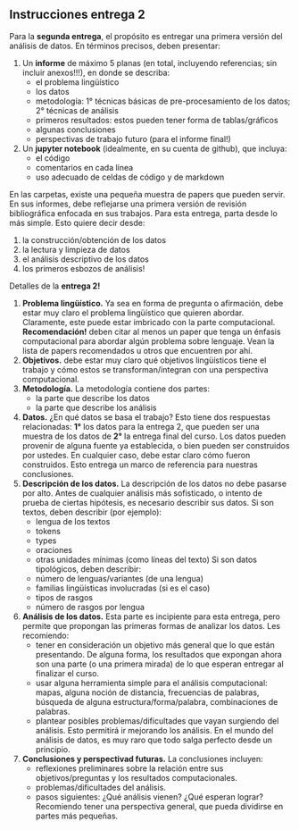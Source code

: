 ## **Instrucciones entrega 2**
Para la **segunda entrega**, el propósito es entregar una primera versión del análisis de datos. En términos precisos, deben presentar:

1. Un **informe** de máximo 5 planas (en total, incluyendo referencias; sin incluir anexos!!!), en donde se describa:
    - el problema lingüístico
    - los datos
    - metodología: 1° técnicas básicas de pre-procesamiento de los datos; 2° técnicas de análisis
    - primeros resultados: estos pueden tener forma de tablas/gráficos
    - algunas conclusiones 
    - perspectivas de trabajo futuro (para el informe final!)
2. Un **jupyter notebook** (idealmente, en su cuenta de github), que incluya:
    - el código
    - comentarios en cada línea
    - uso adecuado de celdas de código y de markdown
    
En las carpetas, existe una pequeña muestra de papers que pueden servir. En sus informes, debe reflejarse una primera versión de revisión bibliográfica enfocada en sus trabajos. Para esta entrega, parta desde lo más simple. Esto quiere decir desde:

1. la construcción/obtención de los datos
2. la lectura y limpieza de datos
3. el análisis descriptivo de los datos
4. los primeros esbozos de análisis!

Detalles de la **entrega 2!**

1. **Problema lingüístico.** Ya sea en forma de pregunta o afirmación, debe estar muy claro el problema lingüístico que quieren abordar. Claramente, este puede estar imbricado con la parte computacional. **Recomendación!** deben citar al menos un paper que tenga un énfasis computacional para abordar algún problema sobre lenguaje. Vean la lista de papers recomendados u otros que encuentren por ahí. 
2. **Objetivos.** debe estar muy claro qué objetivos lingüísticos tiene el trabajo y cómo estos se transforman/integran con una perspectiva computacional. 
3. **Metodología.** La metodología contiene dos partes:
    - la parte que describe los datos
    - la parte que describe los análisis
4. **Datos.** ¿En qué datos se basa el trabajo? Esto tiene dos respuestas relacionadas: **1°** los datos para la entrega 2, que pueden ser una muestra de los datos de **2°** la entrega final del curso. Los datos pueden provenir de alguna fuente ya establecida, o bien pueden ser construidos por ustedes. En cualquier caso, debe estar claro cómo fueron construidos. Esto entrega un marco de referencia para nuestras conclusiones. 
5. **Descripción de los datos.** La descripción de los datos no debe pasarse por alto. Antes de cualquier análisis más sofisticado, o intento de prueba de ciertas hipótesis, es necesario describir sus datos. Si son textos, deben describir (por ejemplo):
    - lengua de los textos
    - tokens
    - types
    - oraciones
    - otras unidades mínimas (como líneas del texto)
Si son datos tipológicos, deben describir:
    - número de lenguas/variantes (de una lengua)
    - familias lingüísticas involucradas (si es el caso)
    - tipos de rasgos
    - número de rasgos por lengua
6. **Análisis de los datos.** Esta parte es incipiente para esta entrega, pero permite que propongan las primeras formas de analizar los datos. Les recomiendo:
    - tener en consideración un objetivo más general que lo que están presentando. De alguna forma, los resultados que expongan ahora son una parte (o una primera mirada) de lo que esperan entregar al finalizar el curso.
    - usar alguna herramienta simple para el análisis computacional: mapas, alguna noción de distancia, frecuencias de palabras, búsqueda de alguna estructura/forma/palabra, combinaciones de palabras.
    - plantear posibles problemas/dificultades que vayan surgiendo del análisis. Esto permitirá ir mejorando los análisis. En el mundo del análisis de datos, es muy raro que todo salga perfecto desde un principio. 
7. **Conclusiones y perspectivad futuras.** La conclusiones incluyen:
    - reflexiones preliminares sobre la relación entre sus objetivos/preguntas y los resultados computacionales.
    - problemas/dificultades del análisis.
    - pasos siguientes: ¿Qué análisis vienen? ¿Qué esperan lograr? Recomiendo tener una perspectiva general, que pueda dividirse en partes más pequeñas. 